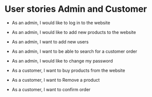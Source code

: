 # User stories Admin and Customer

* As an admin, I would like to log in to the website
* As an admin, I would like to add new products to the website
* As an admin, I want to add new users
* As an admin, I want to be able to search for a customer order
* As an admin, I would like to change my password


* As a customer, I want to buy products from the website
* As a customer, I want to Remove a product
* As a customer, I want to confirm order
